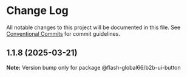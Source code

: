 # Change Log

All notable changes to this project will be documented in this file.
See [Conventional Commits](https://conventionalcommits.org) for commit guidelines.

## 1.1.8 (2025-03-21)

**Note:** Version bump only for package @flash-global66/b2b-ui-button
